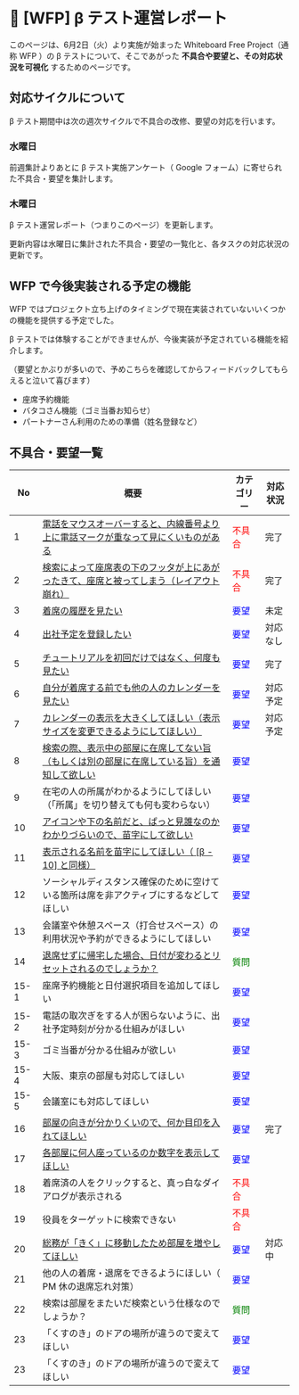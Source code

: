 # 🌳 [WFP] β テスト運営レポート



このページは、6月2日（火）より実施が始まった Whiteboard Free Project（通称 WFP ）の β テストについて、そこであがった **不具合や要望と、その対応状況を可視化** するためのページです。



## 対応サイクルについて

β テスト期間中は次の週次サイクルで不具合の改修、要望の対応を行います。

### 水曜日

前週集計よりあとに β テスト実施アンケート（ Google フォーム）に寄せられた不具合・要望を集計します。

### 木曜日

β テスト運営レポート（つまりこのページ）を更新します。

更新内容は水曜日に集計された不具合・要望の一覧化と、各タスクの対応状況の更新です。



## WFP で今後実装される予定の機能

WFP ではプロジェクト立ち上げのタイミングで現在実装されていないいくつかの機能を提供する予定でした。

β テストでは体験することができませんが、今後実装が予定されている機能を紹介します。

（要望とかぶりが多いので、予めこちらを確認してからフィードバックしてもらえると泣いて喜びます）

- 座席予約機能
- バタコさん機能（ゴミ当番お知らせ）
- パートナーさん利用のための準備（姓名登録など）



## 不具合・要望一覧

| No    | 概要                                                         | カテゴリー                              | 対応状況 |
| ----- | ------------------------------------------------------------ | --------------------------------------- | -------- |
| 1    | [電話をマウスオーバーすると、内線番号より上に電話マークが重なって見にくいものがある](https://github.com/a-kodama/WFP_beta_test/blob/master/Beata-1.md) | <span style="color: red;">不具合</span> | 完了     |
| 2    | [検索によって座席表の下のフッタが上にあがったきて、座席と被ってしまう（レイアウト崩れ）](https://github.com/a-kodama/WFP_beta_test/blob/master/Beta-2.md) | <span style="color: red;">不具合</span> | 完了     |
| 3    | [着席の履歴を見たい](https://github.com/a-kodama/WFP_beta_test/blob/master/Beta-3.md)                                           | <span style="color: blue;">要望</span>  |   未定       |
| 4    | [出社予定を登録したい](https://github.com/a-kodama/WFP_beta_test/blob/master/Beta-4.md)                                         | <span style="color: blue;">要望</span>  |   対応なし       |
| 5    | [チュートリアルを初回だけではなく、何度も見たい](https://github.com/a-kodama/WFP_beta_test/blob/master/Beta-5.md)               | <span style="color: blue;">要望</span>  | 完了         |
| 6    | [自分が着席する前でも他の人のカレンダーを見たい](https://github.com/a-kodama/WFP_beta_test/blob/master/Beta-6.md) | <span style="color: blue;">要望</span>  | 対応予定 |
| 7    | [カレンダーの表示を大きくしてほしい（表示サイズを変更できるようにしてほしい）](https://github.com/a-kodama/WFP_beta_test/blob/master/Beta-7.md) | <span style="color: blue;">要望</span>  | 対応予定 |
| 8    | [検索の際、表示中の部屋に在席してない旨（もしくは別の部屋に在席している旨）を通知して欲しい](https://github.com/a-kodama/WFP_beta_test/blob/master/Beta-8.md) | <span style="color: blue;">要望</span>  |          |
| 9    | 在宅の人の所属がわかるようにしてほしい（「所属」を切り替えても何も変わらない） | <span style="color: blue;">要望</span>  |          |
| 10   | [アイコンや下の名前だと、ぱっと見誰なのかわかりづらいので、苗字にして欲しい](https://github.com/a-kodama/WFP_beta_test/blob/master/Beta-10.md) | <span style="color: blue;">要望</span>  |          |
| 11   | [表示される名前を苗字にしてほしい（ [β - 10] と同様）](https://github.com/a-kodama/WFP_beta_test/blob/master/Beta-11.md) | <span style="color: blue;">要望</span>  |          |
| 12   | ソーシャルディスタンス確保のために空けている箇所は席を非アクティブにするなどしてほしい | <span style="color: blue;">要望</span>  |          |
| 13   | 会議室や休憩スペース（打合せスペース）の利用状況や予約ができるようにしてほしい | <span style="color: blue;">要望</span>  |          |
| 14   | [退席せずに帰宅した場合、日付が変わるとリセットされるのでしょうか？](https://github.com/a-kodama/WFP_beta_test/blob/master/Beta-14.md) | <span style="color: green;">質問</span> |          |
| 15-1 | 座席予約機能と日付選択項目を追加してほしい                   | <span style="color: blue;">要望</span>  |          |
| 15-2 | 電話の取次ぎをする人が困らないように、出社予定時刻が分かる仕組みがほしい | <span style="color: blue;">要望</span>  |          |
| 15-3 | ゴミ当番が分かる仕組みが欲しい                               | <span style="color: blue;">要望</span>  |          |
| 15-4 | 大阪、東京の部屋も対応してほしい                             | <span style="color: blue;">要望</span>  |          |
| 15-5 | 会議室にも対応してほしい                                     | <span style="color: blue;">要望</span>  |          |
| 16 | [部屋の向きが分かりくいので、何か目印を入れてほしい](https://github.com/a-kodama/WFP_beta_test/blob/master/Beta-16.md) | <span style="color: blue;">要望</span>  | 完了 |
| 17 | [各部屋に何人座っているのか数字を表示してほしい](https://github.com/a-kodama/WFP_beta_test/blob/master/Beta-17.md) | <span style="color: blue;">要望</span>  |          |
| 18 | 着席済の人をクリックすると、真っ白なダイアログが表示される | <span style="color: red;">不具合</span> |          |
| 19 | 役員をターゲットに検索できない                      | <span style="color: red;">不具合</span> |          |
| 20 | [総務が「きく」に移動したため部屋を増やしてほしい](https://github.com/a-kodama/WFP_beta_test/blob/master/Beta-20.md) | <span style="color: blue;">要望</span>  | 対応中 |
| 21 | 他の人の着席・退席をできるようにほしい（ PM 休の退席忘れ対策）   | <span style="color: blue;">要望</span>  |          |
| 22 | 検索は部屋をまたいだ検索という仕様なのでしょうか？               | <span style="color: green;">質問</span> |          |
| 23 | 「くすのき」のドアの場所が違うので変えてほしい               | <span style="color: blue;">要望</span>  |          |
| 23 | 「くすのき」のドアの場所が違うので変えてほしい               | <span style="color: blue;">要望</span>  |          |
